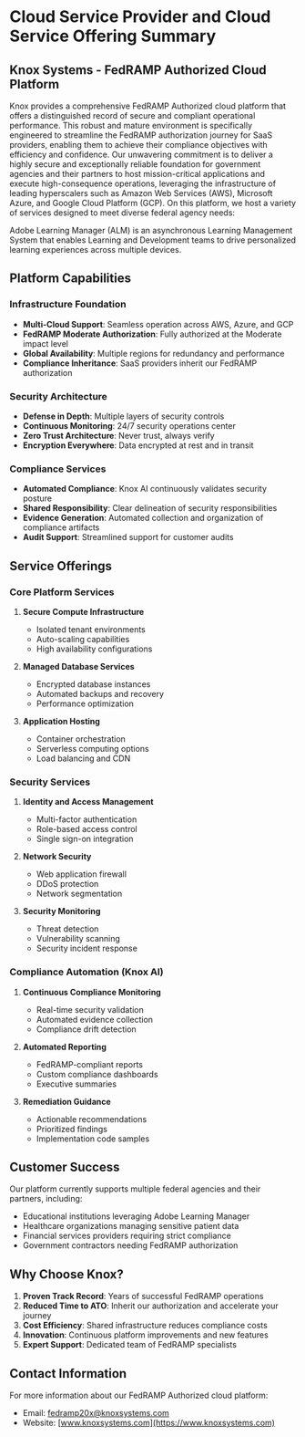 # Cloud Service Provider and Cloud Service Offering Summary

## Knox Systems - FedRAMP Authorized Cloud Platform

Knox provides a comprehensive FedRAMP Authorized cloud platform that offers a distinguished record of secure and compliant operational performance. This robust and mature environment is specifically engineered to streamline the FedRAMP authorization journey for SaaS providers, enabling them to achieve their compliance objectives with efficiency and confidence. Our unwavering commitment is to deliver a highly secure and exceptionally reliable foundation for government agencies and their partners to host mission-critical applications and execute high-consequence operations, leveraging the infrastructure of leading hyperscalers such as Amazon Web Services (AWS), Microsoft Azure, and Google Cloud Platform (GCP). On this platform, we host a variety of services designed to meet diverse federal agency needs:

Adobe Learning Manager (ALM) is an asynchronous Learning Management System that enables Learning and Development teams to drive personalized learning experiences across multiple devices.

## Platform Capabilities

### Infrastructure Foundation
- **Multi-Cloud Support**: Seamless operation across AWS, Azure, and GCP
- **FedRAMP Moderate Authorization**: Fully authorized at the Moderate impact level
- **Global Availability**: Multiple regions for redundancy and performance
- **Compliance Inheritance**: SaaS providers inherit our FedRAMP authorization

### Security Architecture
- **Defense in Depth**: Multiple layers of security controls
- **Continuous Monitoring**: 24/7 security operations center
- **Zero Trust Architecture**: Never trust, always verify
- **Encryption Everywhere**: Data encrypted at rest and in transit

### Compliance Services
- **Automated Compliance**: Knox AI continuously validates security posture
- **Shared Responsibility**: Clear delineation of security responsibilities
- **Evidence Generation**: Automated collection and organization of compliance artifacts
- **Audit Support**: Streamlined support for customer audits

## Service Offerings

### Core Platform Services
1. **Secure Compute Infrastructure**
   - Isolated tenant environments
   - Auto-scaling capabilities
   - High availability configurations

2. **Managed Database Services**
   - Encrypted database instances
   - Automated backups and recovery
   - Performance optimization

3. **Application Hosting**
   - Container orchestration
   - Serverless computing options
   - Load balancing and CDN

### Security Services
1. **Identity and Access Management**
   - Multi-factor authentication
   - Role-based access control
   - Single sign-on integration

2. **Network Security**
   - Web application firewall
   - DDoS protection
   - Network segmentation

3. **Security Monitoring**
   - Threat detection
   - Vulnerability scanning
   - Security incident response

### Compliance Automation (Knox AI)
1. **Continuous Compliance Monitoring**
   - Real-time security validation
   - Automated evidence collection
   - Compliance drift detection

2. **Automated Reporting**
   - FedRAMP-compliant reports
   - Custom compliance dashboards
   - Executive summaries

3. **Remediation Guidance**
   - Actionable recommendations
   - Prioritized findings
   - Implementation code samples

## Customer Success

Our platform currently supports multiple federal agencies and their partners, including:
- Educational institutions leveraging Adobe Learning Manager
- Healthcare organizations managing sensitive patient data
- Financial services providers requiring strict compliance
- Government contractors needing FedRAMP authorization

## Why Choose Knox?

1. **Proven Track Record**: Years of successful FedRAMP operations
2. **Reduced Time to ATO**: Inherit our authorization and accelerate your journey
3. **Cost Efficiency**: Shared infrastructure reduces compliance costs
4. **Innovation**: Continuous platform improvements and new features
5. **Expert Support**: Dedicated team of FedRAMP specialists

## Contact Information

For more information about our FedRAMP Authorized cloud platform:
- Email: fedramp20x@knoxsystems.com
- Website: [www.knoxsystems.com](https://www.knoxsystems.com)